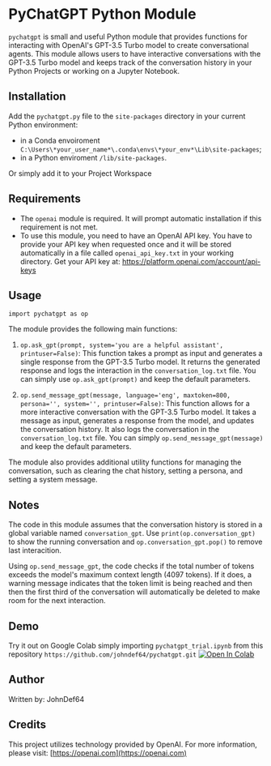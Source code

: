 # PyChatGPT Python Module

`pychatgpt` is small and useful Python module that provides functions for interacting with OpenAI's GPT-3.5 Turbo model to create conversational agents. This module allows users to have interactive conversations with the GPT-3.5 Turbo model and keeps track of the conversation history in your Python Projects or working on a Jupyter Notebook.

## Installation
Add the `pychatgpt.py` file to the `site-packages` directory in your current Python environment:
- in a Conda envoiroment `C:\Users\*your_user_name*\.conda\envs\*your_env*\Lib\site-packages`;
- in a Python enviroment `/lib/site-packages`.

Or simply add it to your Project Workspace

## Requirements

- The `openai` module is required. It will prompt automatic installation if this requirement is not met.
- To use this module, you need to have an OpenAI API key. You have to provide your API key when requested once and it will be stored automatically in a file called `openai_api_key.txt` in your working directory. Get your API key at: https://platform.openai.com/account/api-keys

## Usage
`import pychatgpt as op`

The module provides the following main functions:

1. `op.ask_gpt(prompt, system='you are a helpful assistant', printuser=False)`: This function takes a prompt as input and generates a single response from the GPT-3.5 Turbo model. It returns the generated response and logs the interaction in the `conversation_log.txt` file.
You can simply use `op.ask_gpt(prompt)` and keep the default parameters.

2. `op.send_message_gpt(message, language='eng', maxtoken=800, persona='', system='', printuser=False)`: This function allows for a more interactive conversation with the GPT-3.5 Turbo model. It takes a message as input, generates a response from the model, and updates the conversation history. It also logs the conversation in the `conversation_log.txt` file.
You can simply `op.send_message_gpt(message)` and keep the default parameters.

The module also provides additional utility functions for managing the conversation, such as clearing the chat history, setting a persona, and setting a system message.

## Notes
The code in this module assumes that the conversation history is stored in a global variable named `conversation_gpt`. Use `print(op.conversation_gpt)` to show the running conversation and `op.conversation_gpt.pop()` to remove last interacition.

Using `op.send_message_gpt`, the code checks if the total number of tokens exceeds the model's maximum context length (4097 tokens). If it does, a warning message indicates that the token limit is being reached and then then the first third of the conversation will automatically be deleted to make room for the next interaction.

## Demo
Try it out on Google Colab simply importing `pychatgpt_trial.ipynb` from this repository `https://github.com/johndef64/pychatgpt.git` [![Open In Colab](https://colab.research.google.com/assets/colab-badge.svg)](https://colab.research.google.com/github/johndef64/pychatgpt/blob/main/pychatgpt_trial.ipynb)

## Author
Written by: JohnDef64 

## Credits
This project utilizes technology provided by OpenAI. For more information, please visit: [https://openai.com](https://openai.com)
